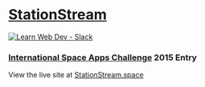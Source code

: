 # [StationStream](https://stationstream.space)

[![Learn Web Dev - Slack](https://learnwebdev-slackin.herokuapp.com/badge.svg)](https://learnwebdev.github.io)

### [International Space Apps Challenge](https://2015.spaceappschallenge.org/project/stationstream/) 2015 Entry

View the live site at [StationStream.space](https://stationstream.space)

